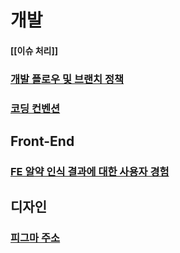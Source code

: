 # 개발
#### [[이슈 처리]]
### [개발 플로우 및 브랜치 정책](https://github.com/KNUT-Capstone-Design-team-1/document/wiki/%EA%B0%9C%EB%B0%9C-%ED%94%8C%EB%A1%9C%EC%9A%B0-%EB%B0%8F-%EB%B8%8C%EB%9E%9C%EC%B9%98-%EC%A0%95%EC%B1%85)
### [코딩 컨벤션](https://github.com/KNUT-Capstone-Design-team-1/document/wiki/%EC%BD%94%EB%94%A9-%EC%BB%A8%EB%B2%A4%EC%85%98)

## Front-End
### [FE 알약 인식 결과에 대한 사용자 경험](https://github.com/KNUT-Capstone-Design-team-1/document/wiki/FE-%EC%95%8C%EC%95%BD-%EC%9D%B8%EC%8B%9D-%EA%B2%B0%EA%B3%BC%EC%97%90-%EB%8C%80%ED%95%9C-%EC%82%AC%EC%9A%A9%EC%9E%90-%EA%B2%BD%ED%97%98)

## 디자인
### [피그마 주소](https://www.figma.com/file/wCMj7D09X5EyiAW2qiGIi0/%EB%AA%A8%EB%B0%94%EC%9D%BC-%EB%94%94%EC%9E%90%EC%9D%B8-%EC%8B%9C%EC%95%88?type=design&node-id=0%3A1&mode=design&t=bfAn7AtTiP6oQi2i-1)

